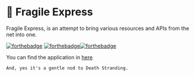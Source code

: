 # 🎇 Fragile Express

Fragile Express, is an attempt to bring various resources and APIs from the net into one.

[![forthebadge](https://forthebadge.com/images/badges/made-with-javascript.svg)](https://forthebadge.com)
[![forthebadge](https://forthebadge.com/images/badges/powered-by-overtime.svg)](https://forthebadge.com)[![forthebadge](https://forthebadge.com/images/badges/you-didnt-ask-for-this.svg)](https://forthebadge.com)

You can find the application in [here](https://fragile-express.herokuapp.com/)



```And, yes it's a gentle nod to Death Stranding.```
